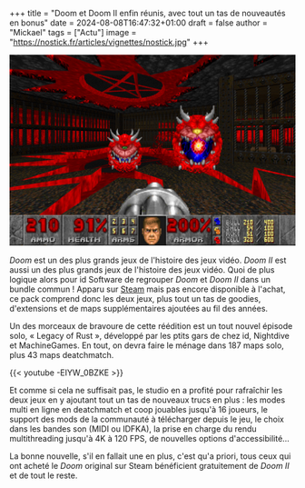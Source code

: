 +++
title = "Doom et Doom II enfin réunis, avec tout un tas de nouveautés en bonus"
date = 2024-08-08T16:47:32+01:00
draft = false
author = "Mickael"
tags = ["Actu"]
image = "https://nostick.fr/articles/vignettes/nostick.jpg"
+++

![Doom](doom.jpg "On revient aux fondamentaux.")

*Doom* est un des plus grands jeux de l'histoire des jeux vidéo. *Doom II* est aussi un des plus grands jeux de l'histoire des jeux vidéo. Quoi de plus logique alors pour id Software de regrouper *Doom* et *Doom II* dans un bundle commun ! Apparu sur [Steam](https://store.steampowered.com/app/2280/DOOM__DOOM_II/) mais pas encore disponible à l'achat, ce pack comprend donc les deux jeux, plus tout un tas de goodies, d'extensions et de maps supplémentaires ajoutées au fil des années.

Un des morceaux de bravoure de cette réédition est un tout nouvel épisode solo, « Legacy of Rust », développé par les ptits gars de chez id, Nightdive et MachineGames. En tout, on devra faire le ménage dans 187 maps solo, plus 43 maps deatchmatch. 

{{< youtube -EIYW_0BZKE >}} 


Et comme si cela ne suffisait pas, le studio en a profité pour rafraîchir les deux jeux en y ajoutant tout un tas de nouveaux trucs en plus : les modes multi en ligne en deatchmatch et coop jouables jusqu'à 16 joueurs, le support des mods de la communauté à télécharger depuis le jeu, le choix dans les bandes son (MIDI ou IDFKA), la prise en charge du rendu multithreading jusqu'à 4K à 120 FPS, de nouvelles options d'accessibilité…

La bonne nouvelle, s'il en fallait une en plus, c'est qu'a priori, tous ceux qui ont acheté le *Doom* original sur Steam bénéficient gratuitement de *Doom II* et de tout le reste.